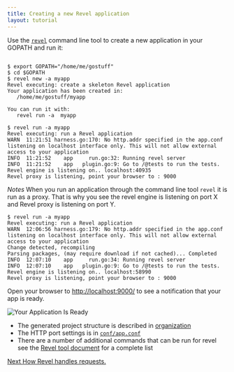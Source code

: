 ```yaml
---
title: Creating a new Revel application
layout: tutorial
---
```


Use the [`revel`](/manual/tool.html#mew) command line tool to create a new application in your GOPATH and run it:
```commandline

$ export GOPATH="/home/me/gostuff"
$ cd $GOPATH
$ revel new -a myapp
Revel executing: create a skeleton Revel application
Your application has been created in:
   /home/me/gostuff/myapp

You can run it with:
   revel run -a  myapp

$ revel run -a myapp
Revel executing: run a Revel application
WARN  11:21:51 harness.go:170: No http.addr specified in the app.conf listening on localhost interface only. This will not allow external access to your application 
INFO  11:21:52    app     run.go:32: Running revel server                      
INFO  11:21:52    app   plugin.go:9: Go to /@tests to run the tests.           
Revel engine is listening on.. localhost:40935
Revel proxy is listening, point your browser to : 9000
```

*Notes* When you run an application through the command line tool `revel` it is run as a proxy.
That is why you see the revel engine is listening on port X and Revel proxy is listening on 
port Y.

```commandline
$ revel run -a myapp
Revel executing: run a Revel application
WARN  12:06:56 harness.go:179: No http.addr specified in the app.conf listening on localhost interface only. This will not allow external access to your application
Change detected, recompiling
Parsing packages, (may require download if not cached)... Completed
INFO  12:07:10    app     run.go:34: Running revel server
INFO  12:07:10    app   plugin.go:9: Go to /@tests to run the tests.
Revel engine is listening on.. localhost:58990
Revel proxy is listening, point your browser to : 9000
```
Open your browser to [http://localhost:9000/](http://localhost:9000/) to see a notification that your app is ready.

![Your Application Is Ready](/img/YourApplicationIsReady.png)

- The generated project structure is described in [organization](/manual/organization.html)
- The HTTP port settings is in [`conf/app.conf`](/manual/appconf.html#httpport)
- There are a number of additional commands that can be run for revel see the  [Revel tool document](/manual/tool.html) for a complete list 


<a href="requestflow.html" class="btn btn-sm btn-success" role="button">Next <span class="glyphicon glyphicon-chevron-right" aria-hidden="true"></span></a> [How Revel handles requests.](requestflow.html)
